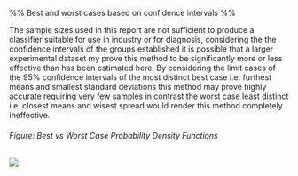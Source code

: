 
%% Best and worst cases based on confidence intervals %%

The sample sizes used in this report are not sufficient to produce a classifier suitable for use in industry or for diagnosis, considering the the confidence intervals of the groups established it is possible that a larger experimental dataset my prove this method to be significantly more or less effective than has been estimated here. By considering the limit cases of the 95% confidence intervals of the most distinct best case i.e. furthest means and smallest standard deviations this method may prove highly accurate requiring very few samples in contrast the worst case least distinct i.e. closest means and wisest spread would render this method completely ineffective.  

###### Figure: Best vs Worst Case Probability Density Functions

![](Projects/Uni%20Projects/Individual%20project/Assesments/Dissertation/Sections/attachments/Group_PDFs_LimCases.svg)
